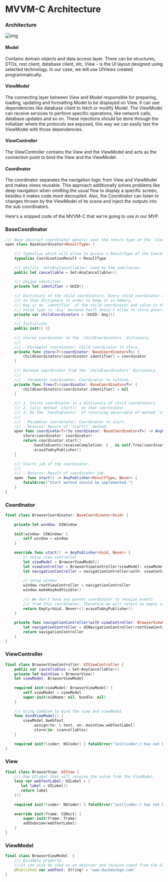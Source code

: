 
# MVVM-C Architecture

### Architecture

![img](https://i.imgur.com/fPSF4XX.png)


#### Model 
Contains domain objects and data access layer. There can be structures, DTOs, rest client, database client, etc.
View - is the UI layout designed using selected technology. In our case, we will use UIViews created programmatically. 

#### ViewModel
The connecting layer between View and Model responsible for preparing, loading, updating and formatting Model to be displayed on View. It can use dependencies like database client to fetch or modify Model. 
The ViewModel can receive services to perform specific operations, like network calls, database updates and so on. These injections should be done through the initializer where the protocols are exposed, this way we can easily test the ViewModel with those dependencies. 

#### ViewController
The ViewController contains the View and the ViewModel and acts as the connection point to bind the View and the ViewModel. 


#### Coordinator
The coordinator separates the navigation logic from View and ViewModel and makes views reusable. This approach additionally solves problems like deep navigation when omitting the usual flow to display a specific screen, besides it makes code more decoupled. Also, the Coordinator can listen to changes thrown by the ViewModel of its scene and inject the outputs into the sub coordinators.

Here's a snipped code of the MVVM-C that we're going to use in our MVP. 


### BaseCoordinator

```swift
/// Base abstract coordinator generic over the return type of the `start` method.
open class BaseCoordinator<ResultType> {
    
    /// Typealias which will allow to access a ResultType of the Coordinator by `CoordinatorName.CoordinationResult`.
    typealias CoordinationResult = ResultType
    
    /// Utility `Set<AnyCancellable>` used by the subclasses.
    public let cancellable = Set<AnyCancellable>()
    
    /// Unique identifier.
    private let identifier = UUID()
    
    /// Dictionary of the child coordinators. Every child coordinator should be added
    /// to that dictionary in order to keep it in memory.
    /// Key is an `identifier` of the child coordinator and value is the coordinator itself.
    /// Value type is `Any` because Swift doesn't allow to store generic types in the array.
    private var childCoordinators = [UUID: Any]()
    
    /// Initializer
    public init() {}
    
    /// Stores coordinator to the `childCoordinators` dictionary.
    ///
    /// - Parameter coordinator: Child coordinator to store.
    private func store<T>(coordinator: BaseCoordinator<T>) {
        childCoordinators[coordinator.identifier] = coordinator
    }
    
    /// Release coordinator from the `childCoordinators` dictionary.
    ///
    /// - Parameter coordinator: Coordinator to release.
    private func free<T>(coordinator: BaseCoordinator<T>) {
        childCoordinators[coordinator.identifier] = nil
    }
    
    /// 1. Stores coordinator in a dictionary of child coordinators.
    /// 2. Calls method `start()` on that coordinator.
    /// 3. On the `handleEvents:` of returning observable of method `start()` removes coordinator from the dictionary.
    ///
    /// - Parameter coordinator: Coordinator to start.
    /// - Returns: Result of `start()` method.
    open func coordinate<T>(to coordinator: BaseCoordinator<T>) -> AnyPublisher<T, Never> {
        store(coordinator: coordinator)
        return coordinator.start()
            .handleEvents(receiveCompletion: { _ in self.free(coordinator: coordinator)})
            .eraseToAnyPublisher()
    }
    
    /// Starts job of the coordinator.
    ///
    /// - Returns: Result of coordinator job.
    open  func start() -> AnyPublisher<ResultType, Never> {
        fatalError("Start method should be implemented.")
    }
}
```

### Coordinator

```swift
final class BrowserCoordinator: BaseCoordinator<Void> {
    
    private let window: UIWindow
    
    init(window: UIWindow) {
        self.window = window
    }
    
    override func start() -> AnyPublisher<Void, Never> {
        // setup view controller
        let viewModel = BrowserViewModel()
        let viewController = BrowserViewController(viewModel: viewModel)
        let navigationController = navigationController(with: viewController)
        
        // setup window
        window.rootViewController = navigationController
        window.makeKeyAndVisible()
        
        /// We don't have any parent coordinator to receive events
        /// from this coordinator. Therefore we will return an empty value. 
        return Empty<Void, Never>().eraseToAnyPublisher()
    }
    
    private func navigationController(with viewController: BrowserViewController) -> UINavigationController {
        let navigationController = UINavigationController(rootViewController: viewController)
        return navigationController
    }
}
```

### ViewController

```swift
final class BrowserViewController: UIViewController {
    public var cancellables = Set<AnyCancellable>()
    private let mainView = BrowserView()
    let viewModel: BrowserViewModel
    
    required init(viewModel: BrowserViewModel) {
        self.viewModel = viewModel
        super.init(nibName: nil, bundle: nil)
    }
    
    /// Using Combine to bind the view and viewModel
    func bindViewModel() {
        viewModel.$webText
            .assign(to: \.text, on: mainView.webTextLabel)
            .store(in: &cancellables)
    }
    
    required init?(coder: NSCoder) { fatalError("init(coder:) has not been implemented") }
}
```

### View

```swift
final class BrowserView: UIView {
    /// Raw UILabel that will receive the value from the ViewModel.
    lazy var webTextLabel: UILabel = {
       let label = UILabel()
       return label
    }()
    
    required init?(coder: NSCoder) { fatalError("init(coder:) has not been implemented") }
    
    override init(frame: CGRect) {
        super.init(frame: frame)
        addSubview(webTextLabel)
    }
}
```

### ViewModel

```swift
final class BrowserViewModel  {
    /// Bindable property. 
    ///It can also be used as an observer and receive input from the UI.
    @Published var webText: String? = "www.duckduckgo.com"
}
```
